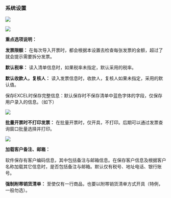 ### 系统设置
![](/static/images/sk/056.jpg)
![](/static/images/sk/057.jpg)
**重点选项说明：**
**发票限额：** 在每次导入开票时，都会根据本设置去检查每张发票的金额，超过了就会提示需要拆分发票。
**默认税率：** 读入清单信息时，如果税率未指定，默认采用的税率。
**默认收款人，复核人：** 读入发票信息时，收款人，复核人如果未指定，采用的默认值。
保存EXCEL时保存完整信息：默认保存时不保存清单中蓝色字体的字段，仅保存用户录入的信息。（如下）
![](/static/images/sk/058.jpg)
**批量开票时不打印发票：** 在批量开票时，仅开具，不打印。后期可以通过发票查询窗口批量选择并打印。
![](/static/images/sk/059.jpg)
**加载客户备注、邮箱：**
软件保存有客户编码信息，其中包括备注与邮箱信息。在保存客户信息及根据客户名称加载其它信息时，是否包括备注与邮箱。默认仅有税号、地址电话、银行账号。
**强制附帯销货清单：** 至使仅有一行商品，也要以附帯销货清单方式开具（特例，一般勿选）。
